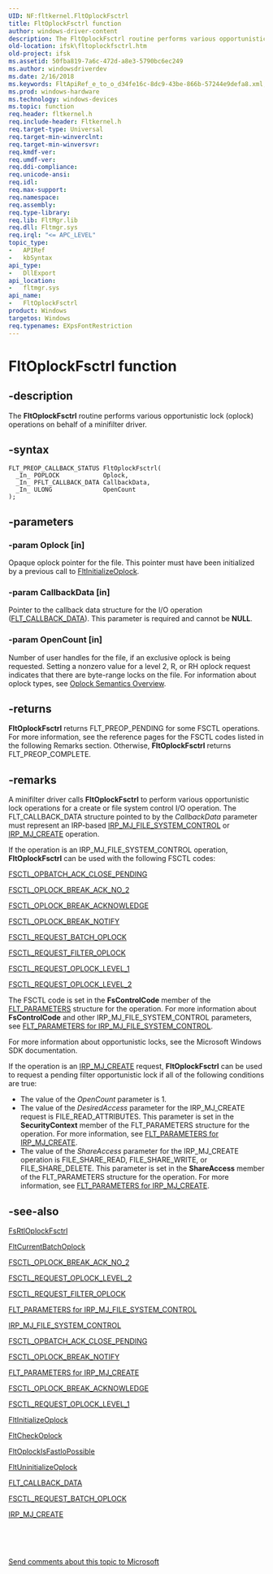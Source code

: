 ```yaml
---
UID: NF:fltkernel.FltOplockFsctrl
title: FltOplockFsctrl function
author: windows-driver-content
description: The FltOplockFsctrl routine performs various opportunistic lock (oplock) operations on behalf of a minifilter driver.
old-location: ifsk\fltoplockfsctrl.htm
old-project: ifsk
ms.assetid: 50fba819-7a6c-472d-a8e3-5790bc6ec249
ms.author: windowsdriverdev
ms.date: 2/16/2018
ms.keywords: FltApiRef_e_to_o_d34fe16c-8dc9-43be-866b-57244e9defa8.xml, FltOplockFsctrl, FltOplockFsctrl routine [Installable File System Drivers], fltkernel/FltOplockFsctrl, ifsk.fltoplockfsctrl
ms.prod: windows-hardware
ms.technology: windows-devices
ms.topic: function
req.header: fltkernel.h
req.include-header: Fltkernel.h
req.target-type: Universal
req.target-min-winverclnt: 
req.target-min-winversvr: 
req.kmdf-ver: 
req.umdf-ver: 
req.ddi-compliance: 
req.unicode-ansi: 
req.idl: 
req.max-support: 
req.namespace: 
req.assembly: 
req.type-library: 
req.lib: FltMgr.lib
req.dll: Fltmgr.sys
req.irql: "<= APC_LEVEL"
topic_type:
-	APIRef
-	kbSyntax
api_type:
-	DllExport
api_location:
-	fltmgr.sys
api_name:
-	FltOplockFsctrl
product: Windows
targetos: Windows
req.typenames: EXpsFontRestriction
---
```


# FltOplockFsctrl function


## -description


The <b>FltOplockFsctrl</b> routine performs various opportunistic lock (oplock) operations on behalf of a minifilter driver. 


## -syntax


````
FLT_PREOP_CALLBACK_STATUS FltOplockFsctrl(
  _In_ POPLOCK            Oplock,
  _In_ PFLT_CALLBACK_DATA CallbackData,
  _In_ ULONG              OpenCount
);
````


## -parameters




### -param Oplock [in]

Opaque oplock pointer for the file. This pointer must have been initialized by a previous call to <a href="..\fltkernel\nf-fltkernel-fltinitializeoplock.md">FltInitializeOplock</a>. 


### -param CallbackData [in]

Pointer to the callback data structure for the I/O operation (<a href="..\fltkernel\ns-fltkernel-_flt_callback_data.md">FLT_CALLBACK_DATA</a>). This parameter is required and cannot be <b>NULL</b>. 


### -param OpenCount [in]

Number of user handles for the file, if an exclusive oplock is being requested. Setting a nonzero value for a level 2, R, or RH oplock request indicates that there are byte-range locks on the file. For information about oplock types, see <a href="https://msdn.microsoft.com/e9a45ae0-0ec8-4d6c-8486-ae88bdaa1f8c">Oplock Semantics Overview</a>. 


## -returns



<b>FltOplockFsctrl</b> returns FLT_PREOP_PENDING for some FSCTL operations. For more information, see the reference pages for the FSCTL codes listed in the following Remarks section. Otherwise, <b>FltOplockFsctrl</b> returns FLT_PREOP_COMPLETE. 




## -remarks



A minifilter driver calls <b>FltOplockFsctrl</b> to perform various opportunistic lock operations for a create or file system control I/O operation. The FLT_CALLBACK_DATA structure pointed to by the <i>CallbackData</i> parameter must represent an IRP-based <a href="https://msdn.microsoft.com/library/windows/hardware/ff550751">IRP_MJ_FILE_SYSTEM_CONTROL</a> or <a href="https://msdn.microsoft.com/library/windows/hardware/ff548630">IRP_MJ_CREATE</a> operation. 

If the operation is an IRP_MJ_FILE_SYSTEM_CONTROL operation, <b>FltOplockFsctrl</b> can be used with the following FSCTL codes: 


<a href="https://msdn.microsoft.com/library/windows/hardware/ff545462">FSCTL_OPBATCH_ACK_CLOSE_PENDING</a>



<a href="https://msdn.microsoft.com/library/windows/hardware/ff545476">FSCTL_OPLOCK_BREAK_ACK_NO_2</a>



<a href="https://msdn.microsoft.com/library/windows/hardware/ff545468">FSCTL_OPLOCK_BREAK_ACKNOWLEDGE</a>



<a href="https://msdn.microsoft.com/library/windows/hardware/ff545485">FSCTL_OPLOCK_BREAK_NOTIFY</a>



<a href="https://msdn.microsoft.com/library/windows/hardware/ff545510">FSCTL_REQUEST_BATCH_OPLOCK</a>



<a href="https://msdn.microsoft.com/library/windows/hardware/ff545518">FSCTL_REQUEST_FILTER_OPLOCK</a>



<a href="https://msdn.microsoft.com/library/windows/hardware/ff545538">FSCTL_REQUEST_OPLOCK_LEVEL_1</a>



<a href="https://msdn.microsoft.com/library/windows/hardware/ff545546">FSCTL_REQUEST_OPLOCK_LEVEL_2</a>


The FSCTL code is set in the <b>FsControlCode</b> member of the <a href="..\fltkernel\ns-fltkernel-_flt_parameters.md">FLT_PARAMETERS</a> structure for the operation. For more information about <b>FsControlCode</b> and other IRP_MJ_FILE_SYSTEM_CONTROL parameters, see <a href="https://msdn.microsoft.com/library/windows/hardware/ff544705">FLT_PARAMETERS for IRP_MJ_FILE_SYSTEM_CONTROL</a>. 

For more information about opportunistic locks, see the Microsoft Windows SDK documentation. 

If the operation is an <a href="https://msdn.microsoft.com/library/windows/hardware/ff548630">IRP_MJ_CREATE</a> request, <b>FltOplockFsctrl</b> can be used to request a pending filter opportunistic lock if all of the following conditions are true: 

<ul>
<li>
The value of the <i>OpenCount</i> parameter is 1. 

</li>
<li>
The value of the <i>DesiredAccess</i> parameter for the IRP_MJ_CREATE request is FILE_READ_ATTRIBUTES. This parameter is set in the <b>SecurityContext</b> member of the FLT_PARAMETERS structure for the operation. For more information, see <a href="https://msdn.microsoft.com/library/windows/hardware/ff544687">FLT_PARAMETERS for IRP_MJ_CREATE</a>. 

</li>
<li>
The value of the <i>ShareAccess</i> parameter for the IRP_MJ_CREATE operation is FILE_SHARE_READ, FILE_SHARE_WRITE, or FILE_SHARE_DELETE. This parameter is set in the <b>ShareAccess</b> member of the FLT_PARAMETERS structure for the operation. For more information, see <a href="https://msdn.microsoft.com/library/windows/hardware/ff544687">FLT_PARAMETERS for IRP_MJ_CREATE</a>. 

</li>
</ul>



## -see-also

<a href="..\ntifs\nf-ntifs-_fsrtl_advanced_fcb_header-fsrtloplockfsctrl~r2.md">FsRtlOplockFsctrl</a>



<a href="..\fltkernel\nf-fltkernel-fltcurrentbatchoplock.md">FltCurrentBatchOplock</a>



<a href="https://msdn.microsoft.com/library/windows/hardware/ff545476">FSCTL_OPLOCK_BREAK_ACK_NO_2</a>



<a href="https://msdn.microsoft.com/library/windows/hardware/ff545546">FSCTL_REQUEST_OPLOCK_LEVEL_2</a>



<a href="https://msdn.microsoft.com/library/windows/hardware/ff545518">FSCTL_REQUEST_FILTER_OPLOCK</a>



<a href="https://msdn.microsoft.com/library/windows/hardware/ff544705">FLT_PARAMETERS for IRP_MJ_FILE_SYSTEM_CONTROL</a>



<a href="https://msdn.microsoft.com/library/windows/hardware/ff550751">IRP_MJ_FILE_SYSTEM_CONTROL</a>



<a href="https://msdn.microsoft.com/library/windows/hardware/ff545462">FSCTL_OPBATCH_ACK_CLOSE_PENDING</a>



<a href="https://msdn.microsoft.com/library/windows/hardware/ff545485">FSCTL_OPLOCK_BREAK_NOTIFY</a>



<a href="https://msdn.microsoft.com/library/windows/hardware/ff544687">FLT_PARAMETERS for IRP_MJ_CREATE</a>



<a href="https://msdn.microsoft.com/library/windows/hardware/ff545468">FSCTL_OPLOCK_BREAK_ACKNOWLEDGE</a>



<a href="https://msdn.microsoft.com/library/windows/hardware/ff545538">FSCTL_REQUEST_OPLOCK_LEVEL_1</a>



<a href="..\fltkernel\nf-fltkernel-fltinitializeoplock.md">FltInitializeOplock</a>



<a href="..\fltkernel\nf-fltkernel-fltcheckoplock.md">FltCheckOplock</a>



<a href="..\fltkernel\nf-fltkernel-fltoplockisfastiopossible.md">FltOplockIsFastIoPossible</a>



<a href="..\fltkernel\nf-fltkernel-fltuninitializeoplock.md">FltUninitializeOplock</a>



<a href="..\fltkernel\ns-fltkernel-_flt_callback_data.md">FLT_CALLBACK_DATA</a>



<a href="https://msdn.microsoft.com/library/windows/hardware/ff545510">FSCTL_REQUEST_BATCH_OPLOCK</a>



<a href="https://msdn.microsoft.com/library/windows/hardware/ff548630">IRP_MJ_CREATE</a>



 

 

<a href="mailto:wsddocfb@microsoft.com?subject=Documentation%20feedback [ifsk\ifsk]:%20FltOplockFsctrl routine%20 RELEASE:%20(2/16/2018)&amp;body=%0A%0APRIVACY STATEMENT%0A%0AWe use your feedback to improve the documentation. We don't use your email address for any other purpose, and we'll remove your email address from our system after the issue that you're reporting is fixed. While we're working to fix this issue, we might send you an email message to ask for more info. Later, we might also send you an email message to let you know that we've addressed your feedback.%0A%0AFor more info about Microsoft's privacy policy, see http://privacy.microsoft.com/en-us/default.aspx." title="Send comments about this topic to Microsoft">Send comments about this topic to Microsoft</a>

